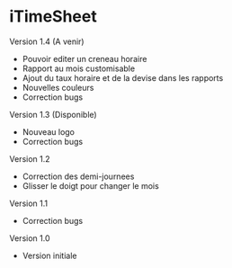 iTimeSheet
==========

Version 1.4 (A venir)
- Pouvoir editer un creneau horaire
- Rapport au mois customisable
- Ajout du taux horaire et de la devise dans les rapports
- Nouvelles couleurs
- Correction bugs

Version 1.3 (Disponible)
- Nouveau logo
- Correction bugs

Version 1.2
- Correction des demi-journees
- Glisser le doigt pour changer le mois

Version 1.1
- Correction bugs

Version 1.0
- Version initiale
